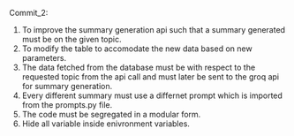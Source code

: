 Commit_2:
1) To improve the summary generation api such that a summary generated must be on the given topic.
2) To modify the table to accomodate the new data based on new parameters.
3) The data fetched from the database must be with respect to the requested topic from the api call and must later be sent to the groq api for summary generation.
4) Every different summary must use a  differnet prompt which is  imported from the prompts.py file.
5) The code must be segregated in a modular form.
6) Hide all variable inside enivronment variables.
